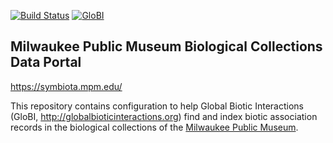 [![Build Status](https://travis-ci.org/globalbioticinteractions/mpm.svg)](https://travis-ci.org/globalbioticinteractions/mpm) [![GloBI](http://api.globalbioticinteractions.org/interaction.svg?accordingTo=globi:globalbioticinteractions/mpm)](http://globalbioticinteractions.org/?accordingTo=globi:globalbioticinteractions/mpm) 

## Milwaukee Public Museum Biological Collections Data Portal

https://symbiota.mpm.edu/

This repository contains configuration to help Global Biotic Interactions (GloBI, http://globalbioticinteractions.org) find and index biotic association records in the biological collections of the [Milwaukee Public Museum](https://mpm.edu).

